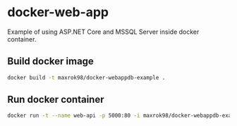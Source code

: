 # docker-web-app
Example of using ASP.NET Core and MSSQL Server inside docker container.

## Build docker image
```bash
docker build -t maxrok98/docker-webappdb-example .
```

## Run docker container
```bash
docker run -t --name web-api -p 5000:80 -i maxrok98/docker-webappdb-example
```
